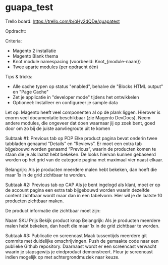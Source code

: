 # guapa_test

Trello board:
  https://trello.com/b/qHy2dQDe/guapatest
  
Opdracht:

Criteria:

- Magento 2 installatie
- Magento Blank thema
- Knot module namespacing (voorbeeld: Knot_{module-naam})
- Twee aparte modules (per opdracht één)

Tips & tricks:


- Alle cache typen op status "enabled", behalve de "Blocks HTML output" en "Page Cache"
- Zet je applicatie in "developer mode" tijdens het ontwikkelen
- Optioneel: Installeer en configureer je sample data

Let op: Magento heeft veel componenten al op de plank liggen. Hierover is enorm veel documentatie beschikbaar (zie Magento DevDocs). Neem andere modules, die ongeveer dat doen waarnaar jij op zoek bent, goed door om zo bij de juiste aanvliegroute uit te komen

Subtaak #1: Previous tab op PDP
Elke product pagina bevat onderin twee tabbladen genaamd “Details” en “Reviews”. Er moet een extra tab bijgebouwd worden genaamd “Previous”, waarin de producten komen te staan die je als laatst hebt bekeken. De looks hiervan kunnen gebaseerd worden op het grid van de categorie pagina met maximaal vier naast elkaar.

Belangrijk: Als je producten meerdere malen hebt bekeken, dan hoeft die maar 1x in de grid zichtbaar te worden.

Subtaak #2: Previous tab op CAP
Als je bent ingelogd als klant, moet er op de account pagina een extra tab bijgebouwd worden waarin dezelfde content zichtbaar wordt maar dan in een tabelvorm. Hier wil je de laatste 10 producten zichtbaar maken.

De product informatie die zichtbaar moet zijn:

Naam
SKU
Prijs
Bekijk product knop
Belangrijk: Als je producten meerdere malen hebt bekeken, dan hoeft die maar 1x in de grid zichtbaar te worden.

Subtaak #3: Publicatie en screencast
Maak tussentijds meerdere git commits met duidelijke omschrijvingen. Push de gemaakte code naar een publieke Github repository. Daarnaast wordt er een screencast verwacht waarin je stapsgewijs je eindproduct demonstreert. Fleur je screencast indien mogelijk op met achtergrondmuziek naar keuze.
